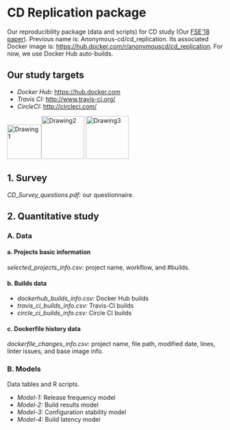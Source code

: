 # CD Replication package
Our reproducibility package (data and scripts) for CD study (Our [FSE'18 paper](https://www.researchgate.net/publication/326696302_One_Size_Does_Not_Fit_All_An_Empirical_Study_of_Containerized_Continuous_Deployment_Workflows)). Previous name is: Anonymous-cd/cd_replication. 
Its associated Docker image is: https://hub.docker.com/r/anonymouscd/cd_replication. For now, we use Docker Hub auto-builds.

## Our study targets
  * *Docker Hub:* https://hub.docker.com 
  * *Travis CI:* http://www.travis-ci.org/
  * *CircleCI:* http://circleci.com/
  
  <img src="/Figures/dockerhub.png" alt="Drawing1" width="80"/><img src="/Figures/travisci.jpg" alt="Drawing2" width="100"/> <img src="/Figures/circleci.png" alt="Drawing3" width="100"/>

## 1. Survey
  *CD_Survey_questions.pdf:* our questionnaire.
  
## 2. Quantitative study
### A. Data
  #### a. Projects basic information
  *selected_projects_info.csv:* project name, workflow, and #builds. 
  
  #### b. Builds data
  * *dockerhub_builds_info.csv:* Docker Hub builds
  * *travis_ci_builds_info.csv:* Travis-CI builds
  * *circle_ci_builds_info.csv:* Circle CI builds
  
  #### c. Dockerfile history data
  *dockerfile_changes_info.csv:* project name, file path, modified date, lines, linter issues, and base image info.
  
### B. Models
  Data tables and R scripts.
  
  * *Model-1:* Release frequency model
  * *Model-2:* Build results model
  * *Model-3:* Configuration stability model
  * *Model-4:* Build latency model
